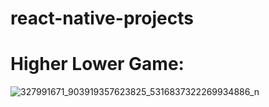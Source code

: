 # react-native-projects

# Higher Lower Game:
![327991671_903919357623825_5316837322269934886_n](https://user-images.githubusercontent.com/33323750/216345914-a90f376a-101d-4438-89f8-b8861ab64581.jpg)
